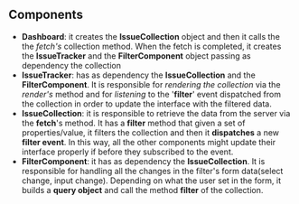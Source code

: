 ## Components

- **Dashboard**: it creates the **IssueCollection** object and then it calls the the *fetch's* collection method. When the fetch is completed, it creates the **IssueTracker** and the **FilterComponent** object passing as dependency the collection
- **IssueTracker**: has as dependency the **IssueCollection** and the **FilterComponent**. It is responsible for *rendering the collection* via the *render's* method and for *listening* to the '**filter**' event dispatched from the collection in order to update the interface with the filtered data.
- **IssueCollection**: it is responsible to retrieve the data from the server via the **fetch**'s method. It has a **filter** method that given a set of properties/value, it filters the collection and then it **dispatches** a new **filter event**. In this way, all the other components might update their interface properly if before they subscribed to the event.
- **FilterComponent**: it has as dependency the **IssueCollection**. It is responsible for handling all the changes in the filter's form data(select change, input change). Depending on what the user set in the form, it builds a **query object** and call the method **filter** of the collection.


